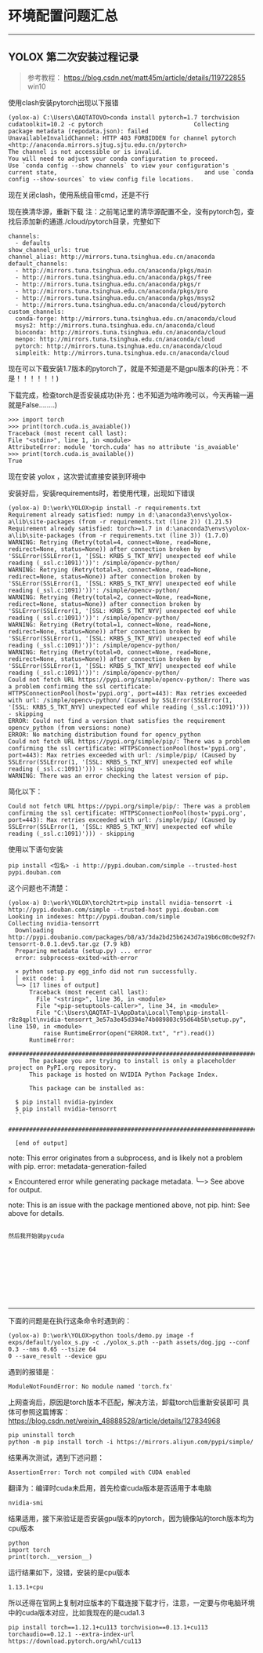 # 环境配置问题汇总

***

## YOLOX 第二次安装过程记录

> 参考教程：
> https://blog.csdn.net/matt45m/article/details/119722855   win10





使用clash安装pytorch出现以下报错

```shell
(yolox-a) C:\Users\QAQTATOVO>conda install pytorch=1.7 torchvision cudatoolkit=10.2 -c pytorch                          Collecting package metadata (repodata.json): failed                                                                                                                                                                                             UnavailableInvalidChannel: HTTP 403 FORBIDDEN for channel pytorch <http://anaconda.mirrors.sjtug.sjtu.edu.cn/pytorch>                                                                                                                           The channel is not accessible or is invalid.                                                                                                                                                                                                    You will need to adjust your conda configuration to proceed.                                                            Use `conda config --show channels` to view your configuration's current state,                                          and use `conda config --show-sources` to view config file locations.    
```

现在关闭clash，使用系统自带cmd，还是不行

现在换清华源，重新下载
注：之前笔记里的清华源配置不全，没有pytorch包，查找后添加新的通道./cloud/pytorch目录，完整如下

```shell
channels:
  - defaults
show_channel_urls: true
channel_alias: http://mirrors.tuna.tsinghua.edu.cn/anaconda
default_channels:
  - http://mirrors.tuna.tsinghua.edu.cn/anaconda/pkgs/main
  - http://mirrors.tuna.tsinghua.edu.cn/anaconda/pkgs/free
  - http://mirrors.tuna.tsinghua.edu.cn/anaconda/pkgs/r
  - http://mirrors.tuna.tsinghua.edu.cn/anaconda/pkgs/pro
  - http://mirrors.tuna.tsinghua.edu.cn/anaconda/pkgs/msys2
  - http://mirrors.tuna.tsinghua.edu.cn/anaconda/cloud/pytorch
custom_channels:
  conda-forge: http://mirrors.tuna.tsinghua.edu.cn/anaconda/cloud
  msys2: http://mirrors.tuna.tsinghua.edu.cn/anaconda/cloud
  bioconda: http://mirrors.tuna.tsinghua.edu.cn/anaconda/cloud
  menpo: http://mirrors.tuna.tsinghua.edu.cn/anaconda/cloud
  pytorch: http://mirrors.tuna.tsinghua.edu.cn/anaconda/cloud
  simpleitk: http://mirrors.tuna.tsinghua.edu.cn/anaconda/cloud
```

现在可以下载安装1.7版本的pytorch了，就是不知道是不是gpu版本的(补充：不是！！！！！！)

下载完成，检查torch是否安装成功(补充：也不知道为啥昨晚可以，今天再输一遍就是False........)

```shell
>>> import torch                                                                                              >>> print(torch.cuda.is_avaiable())                                                                          Traceback (most recent call last):                                                                            	File "<stdin>", line 1, in <module>                                                                        AttributeError: module 'torch.cuda' has no attribute 'is_avaiable'                                           >>> print(torch.cuda.is_available())                                                                          True  
```

现在安装 yolox ，这次尝试直接安装到环境中

安装好后，安装requirements时，若使用代理，出现如下错误

```shell
(yolox-a) D:\work\YOLOX>pip install -r requirements.txt  
Requirement already satisfied: numpy in d:\anaconda3\envs\yolox-a\lib\site-packages (from -r requirements.txt (line 2)) (1.21.5)
Requirement already satisfied: torch>=1.7 in d:\anaconda3\envs\yolox-a\lib\site-packages (from -r requirements.txt (line 3)) (1.7.0)
WARNING: Retrying (Retry(total=4, connect=None, read=None, redirect=None, status=None)) after connection broken by 'SSLError(SSLError(1, '[SSL: KRB5_S_TKT_NYV] unexpected eof while reading (_ssl.c:1091)'))': /simple/opencv-python/
WARNING: Retrying (Retry(total=3, connect=None, read=None, redirect=None, status=None)) after connection broken by 'SSLError(SSLError(1, '[SSL: KRB5_S_TKT_NYV] unexpected eof while reading (_ssl.c:1091)'))': /simple/opencv-python/
WARNING: Retrying (Retry(total=2, connect=None, read=None, redirect=None, status=None)) after connection broken by 'SSLError(SSLError(1, '[SSL: KRB5_S_TKT_NYV] unexpected eof while reading (_ssl.c:1091)'))': /simple/opencv-python/
WARNING: Retrying (Retry(total=1, connect=None, read=None, redirect=None, status=None)) after connection broken by 'SSLError(SSLError(1, '[SSL: KRB5_S_TKT_NYV] unexpected eof while reading (_ssl.c:1091)'))': /simple/opencv-python/
WARNING: Retrying (Retry(total=0, connect=None, read=None, redirect=None, status=None)) after connection broken by 'SSLError(SSLError(1, '[SSL: KRB5_S_TKT_NYV] unexpected eof while reading (_ssl.c:1091)'))': /simple/opencv-python/
Could not fetch URL https://pypi.org/simple/opencv-python/: There was a problem confirming the ssl certificate: HTTPSConnectionPool(host='pypi.org', port=443): Max retries exceeded with url: /simple/opencv-python/ (Caused by SSLError(SSLError(1, '[SSL: KRB5_S_TKT_NYV] unexpected eof while reading (_ssl.c:1091)'))) - skipping
ERROR: Could not find a version that satisfies the requirement opencv_python (from versions: none)
ERROR: No matching distribution found for opencv_python
Could not fetch URL https://pypi.org/simple/pip/: There was a problem confirming the ssl certificate: HTTPSConnectionPool(host='pypi.org', port=443): Max retries exceeded with url: /simple/pip/ (Caused by SSLError(SSLError(1, '[SSL: KRB5_S_TKT_NYV] unexpected eof while reading (_ssl.c:1091)'))) - skipping
WARNING: There was an error checking the latest version of pip.
```

简化以下：

```shell
Could not fetch URL https://pypi.org/simple/pip/: There was a problem confirming the ssl certificate: HTTPSConnectionPool(host='pypi.org', port=443): Max retries exceeded with url: /simple/pip/ (Caused by SSLError(SSLError(1, '[SSL: KRB5_S_TKT_NYV] unexpected eof while reading (_ssl.c:1091)'))) - skipping
```

使用以下语句安装

```shell
pip install <包名> -i http://pypi.douban.com/simple --trusted-host pypi.douban.com
```





















这个问题也不清楚：

```shell
(yolox-a) D:\work\YOLOX\torch2trt>pip install nvidia-tensorrt -i http://pypi.douban.com/simple --trusted-host pypi.douban.com 
Looking in indexes: http://pypi.douban.com/simple
Collecting nvidia-tensorrt
  Downloading http://pypi.doubanio.com/packages/b8/a3/3da2bd25b6243d7a19b6c08c0e92f7c04f9863e70d213fee3141d574dccb/nvidia-tensorrt-0.0.1.dev5.tar.gz (7.9 kB)
  Preparing metadata (setup.py) ... error
  error: subprocess-exited-with-error

  × python setup.py egg_info did not run successfully.
  │ exit code: 1
  ╰─> [17 lines of output]
      Traceback (most recent call last):
        File "<string>", line 36, in <module>
        File "<pip-setuptools-caller>", line 34, in <module>
        File "C:\Users\QAQTAT~1\AppData\Local\Temp\pip-install-r8z8qplt\nvidia-tensorrt_3e57a3e45d394e74b089803c95d64b5b\setup.py", line 150, in <module>
          raise RuntimeError(open("ERROR.txt", "r").read())
      RuntimeError:
      ###########################################################################################
      The package you are trying to install is only a placeholder project on PyPI.org repository.
      This package is hosted on NVIDIA Python Package Index.

      This package can be installed as:
```
      $ pip install nvidia-pyindex
      $ pip install nvidia-tensorrt
      ```
      ###########################################################################################
    
      [end of output]

  note: This error originates from a subprocess, and is likely not a problem with pip.
error: metadata-generation-failed

× Encountered error while generating package metadata.
╰─> See above for output.

note: This is an issue with the package mentioned above, not pip.
hint: See above for details.
```

然后我开始装pycuda










```





***

下面的问题是在执行这条命令时遇到的：

```shell
(yolox-a) D:\work\YOLOX>python tools/demo.py image -f exps/default/yolox_s.py -c ./yolox_s.pth --path assets/dog.jpg --conf 0.3 --nms 0.65 --tsize 64
0 --save_result --device gpu
```

遇到的报错是：

```shell
ModuleNotFoundError: No module named 'torch.fx'
```

上网查询后，原因是torch版本不匹配，解决方法，卸载torch后重新安装即可
具体可参照这篇博客：https://blog.csdn.net/weixin_48888528/article/details/127834968

```shell
pip uninstall torch
python -m pip install torch -i https://mirrors.aliyun.com/pypi/simple/
```

结果再次测试，遇到下述问题：

```shell
AssertionError: Torch not compiled with CUDA enabled
```

翻译为：编译时cuda未启用，首先检查cuda版本是否适用于本电脑

```shell
nvidia-smi
```

结果适用，接下来验证是否安装gpu版本的pytorch，因为镜像站的torch版本均为cpu版本

```shell
python
import torch
print(torch.__version__)
```

运行结果如下，没错，安装的是cpu版本

```shell
1.13.1+cpu
```

所以还得在官网上复制对应版本的下载连接下载才行，注意，一定要与你电脑环境中的cuda版本对应，比如我现在的是cuda1.3

```shell
pip install torch==1.12.1+cu113 torchvision==0.13.1+cu113 torchaudio==0.12.1 --extra-index-url https://download.pytorch.org/whl/cu113
```











